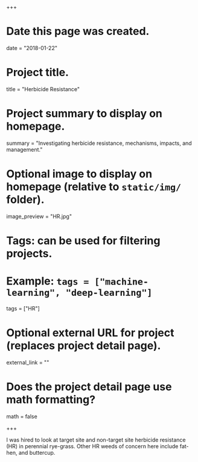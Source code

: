 +++
# Date this page was created.
date = "2018-01-22"

# Project title.
title = "Herbicide Resistance"

# Project summary to display on homepage.
summary = "Investigating herbicide resistance, mechanisms, impacts, and management."

# Optional image to display on homepage (relative to `static/img/` folder).
image_preview = "HR.jpg"

# Tags: can be used for filtering projects.
# Example: `tags = ["machine-learning", "deep-learning"]`
tags = ["HR"]

# Optional external URL for project (replaces project detail page).
external_link = ""

# Does the project detail page use math formatting?
math = false

+++

I was hired to look at target site and non-target site herbicide resistance (HR) in perennial rye-grass. Other HR weeds of concern here include fat-hen, and buttercup.